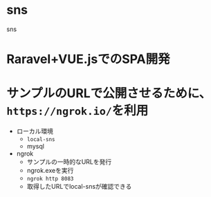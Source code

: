 # sns
sns
# Raravel+VUE.jsでのSPA開発
# サンプルのURLで公開させるために、`https://ngrok.io/`を利用

- ローカル環境
	- `local-sns`
	- mysql
- ngrok
	- サンプルの一時的なURLを発行
	- ngrok.exeを実行
	- `ngrok http 8083`
	- 取得したURLでlocal-snsが確認できる
